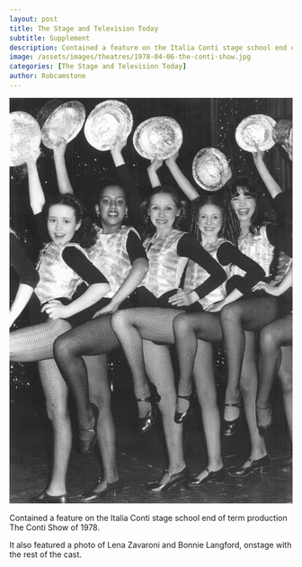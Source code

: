 ```yaml
---
layout: post
title: The Stage and Television Today
subtitle: Supplement
description: Contained a feature on the Italia Conti stage school end of term production. It also featured a photo of Lena Zavaroni and Bonnie Langford, onstage with the rest of the cast.
image: /assets/images/theatres/1978-04-06-the-conti-show.jpg
categories: [The Stage and Television Today]
author: Robcamstone
---
```


![](/assets/images/theatres/1978-04-06-the-conti-show.jpg)

Contained a feature on the Italia Conti stage school end of term production The Conti Show of 1978.

It also featured a photo of Lena Zavaroni and Bonnie Langford, onstage with the rest of the cast.


